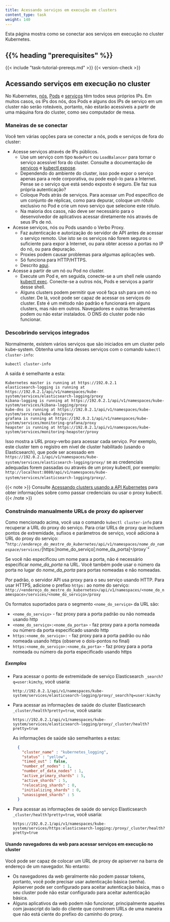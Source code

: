 ```yaml
---
title: Acessando serviços em execução em clusters
content_type: task
weight: 140
---
```


<!-- overview -->
Esta página mostra como se conectar aos serviços em execução no cluster Kubernetes.

## {{% heading "prerequisites" %}}

{{< include "task-tutorial-prereqs.md" >}} {{< version-check >}}

<!-- steps -->

## Acessando serviços em execução no cluster

No Kubernetes, [nós](/pt-br/docs/concepts/architecture/nodes/), [Pods](/docs/concepts/workloads/pods/) e [serviços](/docs/concepts/services-networking/service/) têm todos seus próprios IPs. Em muitos casos, os IPs dos nós, dos Pods e alguns dos IPs de serviço em um cluster não serão
roteáveis, portanto, não estarão acessíveis a partir de uma máquina fora do cluster, como seu computador de mesa.

### Maneiras de se conectar

Você tem várias opções para se conectar a nós, pods e serviços de fora do cluster:

  - Acesse serviços através de IPs públicos.
    - Use um serviço com tipo `NodePort` ou `LoadBalancer` para tornar o serviço acessível fora do cluster. Consulte a documentação de [serviços](/docs/concepts/services-networking/service/) e
[kubectl expose](/docs/reference/generated/kubectl/kubectl-commands/#expose).
    - Dependendo do ambiente do cluster, isso pode expor o serviço apenas para a rede corporativa, ou pode expô-lo para a Internet. Pense se o serviço que está sendo exposto é seguro. Ele faz sua própria autenticação?
    - Coloque Pods atrás de serviços. Para acessar um Pod específico de um conjunto de réplicas, como para depurar, coloque um rótulo exclusivo no Pod e crie um novo serviço que selecione este rótulo.
    - Na maioria dos casos, não deve ser necessário para o desenvolvedor de aplicativos acessar diretamente nós através de seus IPs de nó.
  - Acesse serviços, nós ou Pods usando o Verbo Proxy.
    - Faz autenticação e autorização do servidor de API antes de acessar o serviço remoto. Use isto se os serviços não forem seguros o suficiente para expor à Internet, ou para obter acesso a portas no IP do nó, ou para depuração.
    - Proxies podem causar problemas para algumas aplicações web.
    - Só funciona para HTTP/HTTPS.
    - Descrito [aqui](#manually-constructing-apiserver-proxy-urls).
  - Acesse a partir de um nó ou Pod no cluster.
    - Execute um Pod e, em seguida, conecte-se a um shell nele usando [kubectl exec](/docs/reference/generated/kubectl/kubectl-commands/#exec). Conecte-se a outros nós, Pods e serviços a partir desse shell.
    - Alguns clusters podem permitir que você faça ssh para um nó no cluster. De lá, você pode ser capaz de acessar os serviços do cluster. Este é um método não padrão e funcionará em alguns clusters, mas não em outros. Navegadores e outras ferramentas podem ou não estar instalados. O DNS do cluster pode não funcionar.

### Descobrindo serviços integrados

Normalmente, existem vários serviços que são iniciados em um cluster pelo kube-system. Obtenha uma lista desses serviços com o comando `kubectl cluster-info`:

```shell
kubectl cluster-info
```

A saída é semelhante a esta:

```
Kubernetes master is running at https://192.0.2.1
elasticsearch-logging is running at https://192.0.2.1/api/v1/namespaces/kube-system/services/elasticsearch-logging/proxy
kibana-logging is running at https://192.0.2.1/api/v1/namespaces/kube-system/services/kibana-logging/proxy
kube-dns is running at https://192.0.2.1/api/v1/namespaces/kube-system/services/kube-dns/proxy
grafana is running at https://192.0.2.1/api/v1/namespaces/kube-system/services/monitoring-grafana/proxy
heapster is running at https://192.0.2.1/api/v1/namespaces/kube-system/services/monitoring-heapster/proxy
```

Isso mostra a URL proxy-verbo para acessar cada serviço. Por exemplo, este cluster tem o registro em nível de cluster habilitado (usando o Elasticsearch), que pode ser acessado em `https://192.0.2.1/api/v1/namespaces/kube-system/services/elasticsearch-logging/proxy/` se as credenciais adequadas forem passadas ou através de um proxy kubectl, por exemplo: `http://localhost:8080/api/v1/namespaces/kube-system/services/elasticsearch-logging/proxy/`.

{{< note >}}
Consulte [Acessando clusters usando a API Kubernetes](/docs/tasks/administer-cluster/access-cluster-api/#accessing-the-cluster-api) para obter informações sobre como passar credenciais ou usar o proxy kubectl.
{{< /note >}}

### Construindo manualmente URLs de proxy do apiserver

Como mencionado acima, você usa o comando `kubectl cluster-info` para recuperar a URL do proxy do serviço. Para criar URLs de proxy que incluem pontos de extremidade, sufixos e parâmetros de serviço, você adiciona à URL do proxy do serviço:
"`http://`*`endereço_do_mestre_do_kubernetes`*`/api/v1/namespaces/`*`nome_do_namespace`*`/services/`[https:]nome_do_serviço[:nome_da_porta]`*`/proxy`"

Se você não especificou um nome para a porta, não é necessário especificar *nome_da_porta* na URL. Você também pode usar o número da porta no lugar do *nome_da_porta* para portas nomeadas e não nomeadas.

Por padrão, o servidor API usa proxy para o seu serviço usando HTTP. Para usar HTTPS, adicione o prefixo `https:` ao nome do serviço:
`http://<endereço_do_mestre_do_kubernetes>/api/v1/namespaces/<nome_do_namespace>/services/<nome_do_serviço>/proxy`

Os formatos suportados para o segmento `<nome_do_serviço>` da URL são:

* `<nome_do_serviço>` - faz proxy para a porta padrão ou não nomeada usando http
* `<nome_do_serviço>:<nome_da_porta>` - faz proxy para a porta nomeada ou número da porta especificado usando http
* `https:<nome_do_serviço>:` - faz proxy para a porta padrão ou não nomeada usando https (observe o dois-pontos no final)
* `https:<nome_do_serviço>:<nome_da_porta>` - faz proxy para a porta nomeada ou número da porta especificado usando https

##### Exemplos

* Para acessar o ponto de extremidade de serviço Elasticsearch `_search?q=user:kimchy`, você usaria:

  ```
  http://192.0.2.1/api/v1/namespaces/kube-system/services/elasticsearch-logging/proxy/_search?q=user:kimchy
  ```
  
* Para acessar as informações de saúde do cluster Elasticsearch `_cluster/health?pretty=true`, você usaria:

  ```
  https://192.0.2.1/api/v1/namespaces/kube-system/services/elasticsearch-logging/proxy/_cluster/health?pretty=true
  ```

  As informações de saúde são semelhantes a estas:
  
  ```json
    {
      "cluster_name" : "kubernetes_logging",
      "status" : "yellow",
      "timed_out" : false,
      "number_of_nodes" : 1,
      "number_of_data_nodes" : 1,
      "active_primary_shards" : 5,
      "active_shards" : 5,
      "relocating_shards" : 0,
      "initializing_shards" : 0,
      "unassigned_shards" : 5
    }
    ```
    
* Para acessar as informações de saúde do serviço Elasticsearch `_cluster/health?pretty=true`, você usaria:

  ```
  https://192.0.2.1/api/v1/namespaces/kube-system/services/https:elasticsearch-logging:/proxy/_cluster/health?pretty=true
  ```

#### Usando navegadores da web para acessar serviços em execução no cluster

Você pode ser capaz de colocar um URL de proxy de apiserver na barra de endereço de um navegador. No entanto:

  - Os navegadores da web geralmente não podem passar tokens, portanto, você pode precisar usar autenticação básica (senha). Apiserver pode ser configurado para aceitar autenticação básica, mas o seu cluster pode não estar configurado para aceitar autenticação básica.
  - Alguns aplicativos da web podem não funcionar, principalmente aqueles com javascript do lado do cliente que constroem URLs de uma maneira que não está ciente do prefixo do caminho do proxy.
